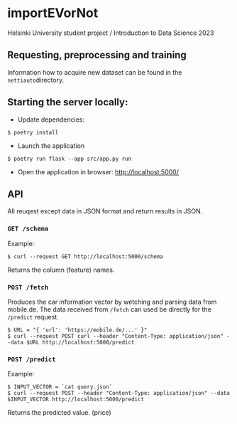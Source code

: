 # importEVorNot

Helsinki University student project / Introduction to Data Science 2023

## Requesting, preprocessing and training

Information how to acquire new dataset can be found in the `nettiauto`directory.


## Starting the server locally:

* Update dependencies:
```
$ poetry install
```

* Launch the application
```
$ poetry run flask --app src/app.py run
```

* Open the application in browser: [http://localhost:5000/](http://localhost:5000/)

## API

All reuqest except data in JSON format and return results in JSON.

### `GET /schema`

Example:
```
$ curl --request GET http://localhost:5000/schema
```
Returns the column (feature) names.
### `POST /fetch`

Produces the car information vector by wetching and parsing data from mobile.de. The data received from `/fetch` can used be directly for the `/predict` request.

```
$ URL = "{ 'url': 'https://mobile.de/...' }"
$ curl --request POST curl --header "Content-Type: application/json" --data $URL http://localhost:5000/predict
```

### `POST /predict`

Example:
```
$ INPUT_VECTOR = `cat query.json`
$ curl --request POST --header "Content-Type: application/json" --data $INPUT_VECTOR http://localhost:5000/predict
```

Returns the predicted value. (price)

